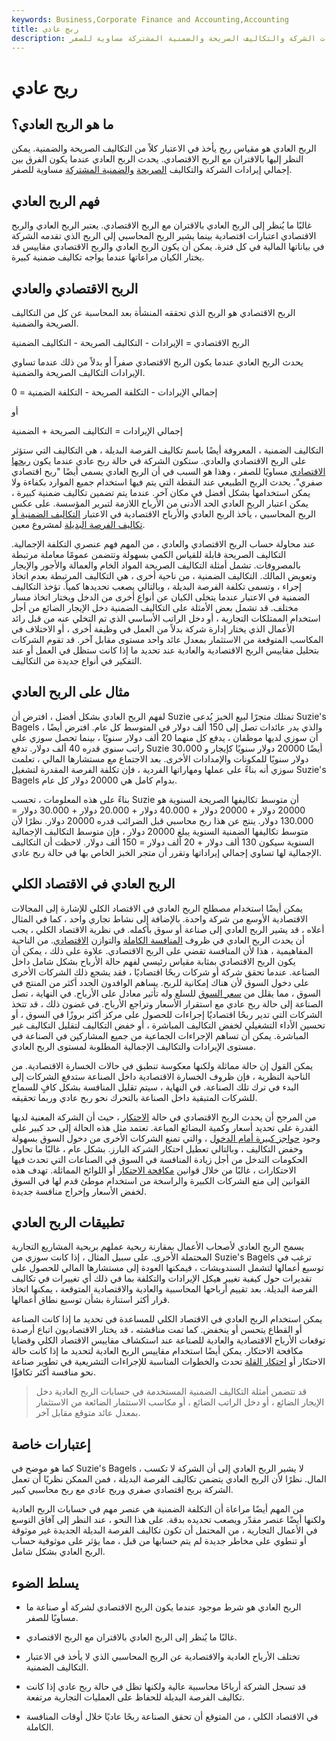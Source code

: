 ```yaml
---
keywords: Business,Corporate Finance and Accounting,Accounting
title: ربح عادي
description: يحدث الربح العادي عندما يكون الفرق بين إجمالي إيرادات الشركة والتكاليف الصريحة والضمنية المشتركة مساوية للصفر.
---
```


# ربح عادي
## ما هو الربح العادي؟

الربح العادي هو مقياس ربح يأخذ في الاعتبار كلاً من التكاليف الصريحة والضمنية. يمكن النظر إليها بالاقتران مع الربح الاقتصادي. يحدث الربح العادي عندما يكون الفرق بين إجمالي إيرادات الشركة والتكاليف [الصريحة](/explicitcost) [والضمنية المشتركة](/implicitcost) مساوية للصفر.

## فهم الربح العادي

غالبًا ما يُنظر إلى الربح العادي بالاقتران مع الربح الاقتصادي. يعتبر الربح العادي والربح الاقتصادي اعتبارات اقتصادية بينما يشير الربح المحاسبي إلى الربح الذي تقدمه الشركة في بياناتها المالية في كل فترة. يمكن أن يكون الربح العادي والربح الاقتصادي مقاييس قد يختار الكيان مراعاتها عندما يواجه تكاليف ضمنية كبيرة.

## الربح الاقتصادي والعادي

الربح الاقتصادي هو الربح الذي تحققه المنشأة بعد المحاسبة عن كل من التكاليف الصريحة والضمنية.

الربح الاقتصادي = الإيرادات - التكاليف الصريحة - التكاليف الضمنية

يحدث الربح العادي عندما يكون الربح الاقتصادي صفراً أو بدلاً من ذلك عندما تساوي الإيرادات التكاليف الصريحة والضمنية.

إجمالي الإيرادات - التكلفة الصريحة - التكلفة الضمنية = 0

أو

إجمالي الإيرادات = التكاليف الصريحة + الضمنية

التكاليف الضمنية ، المعروفة أيضًا باسم تكاليف الفرصة البديلة ، هي التكاليف التي ستؤثر على الربح الاقتصادي والعادي. ستكون الشركة في حالة ربح عادي عندما يكون [ربحها الاقتصادي](/economicprofit) مساويًا للصفر ، وهذا هو السبب في أن الربح العادي يسمى أيضًا "ربح اقتصادي صفري". يحدث الربح الطبيعي عند النقطة التي يتم فيها استخدام جميع الموارد بكفاءة ولا يمكن استخدامها بشكل أفضل في مكان آخر. عندما يتم تضمين تكاليف ضمنية كبيرة ، يمكن اعتبار الربح العادي الحد الأدنى من الأرباح اللازمة لتبرير المؤسسة. على عكس الربح المحاسبي ، يأخذ الربح العادي والأرباح الاقتصادية في الاعتبار [التكاليف الضمنية أو تكاليف الفرصة البديلة](/opportunitycost) لمشروع معين.

عند محاولة حساب الربح الاقتصادي والعادي ، من المهم فهم عنصري التكلفة الإجمالية. التكاليف الصريحة قابلة للقياس الكمي بسهولة وتتضمن عمومًا معاملة مرتبطة بالمصروفات. تشمل أمثلة التكاليف الصريحة المواد الخام والعمالة والأجور والإيجار وتعويض المالك. التكاليف الضمنية ، من ناحية أخرى ، هي التكاليف المرتبطة بعدم اتخاذ إجراء ، وتسمى تكلفة الفرصة البديلة ، وبالتالي يصعب تحديدها كمياً. تؤخذ التكاليف الضمنية في الاعتبار عندما يتخلى الكيان عن أنواع أخرى من الدخل ويختار اتخاذ مسار مختلف. قد تشمل بعض الأمثلة على التكاليف الضمنية دخل الإيجار الضائع من أجل استخدام الممتلكات التجارية ، أو دخل الراتب الأساسي الذي تم التخلي عنه من قبل رائد الأعمال الذي يختار إدارة شركة بدلاً من العمل في وظيفة أخرى ، أو الاختلاف في المكاسب المتوقعة من الاستثمار بمعدل عائد واحد مستوى مقابل آخر. قد تقوم الشركات بتحليل مقاييس الربح الاقتصادية والعادية عند تحديد ما إذا كانت ستظل في العمل أو عند التفكير في أنواع جديدة من التكاليف.

## مثال على الربح العادي

لفهم الربح العادي بشكل أفضل ، افترض أن Suzie تمتلك متجرًا لبيع الخبز يُدعى Suzie's Bagels ، والذي يدر عائدات تصل إلى 150 ألف دولار في المتوسط كل عام. افترض أيضًا أن سوزي لديها موظفان ، يدفع كل منهما 20 ألف دولار سنويًا ، بينما تحصل سوزي على راتب سنوي قدره 40 ألف دولار. تدفع Suzie أيضًا 20000 دولار سنويًا كإيجار و 30،000 دولار سنويًا للمكونات والإمدادات الأخرى. بعد الاجتماع مع مستشارها المالي ، تعلمت سوزي أنه بناءً على عملها ومهاراتها الفردية ، فإن تكلفة الفرصة المقدرة لتشغيل Suzie's Bagels بدوام كامل هي 20000 دولار كل عام.

بناءً على هذه المعلومات ، تحسب Suzie أن متوسط تكاليفها الصريحة السنوية هو 20000 دولار + 20000 دولار + 40.000 دولار + 20.000 دولار + 30.000 دولار = 130.000 دولار. ينتج عن هذا ربح محاسبي قبل الضرائب قدره 20000 دولار. نظرًا لأن متوسط تكاليفها الضمنية السنوية يبلغ 20000 دولار ، فإن متوسط التكاليف الإجمالية السنوية سيكون 130 ألف دولار + 20 ألف دولار = 150 ألف دولار. لاحظت أن التكاليف الإجمالية لها تساوي إجمالي إيراداتها وتقرر أن متجر الخبز الخاص بها في حالة ربح عادي.

## الربح العادي في الاقتصاد الكلي

يمكن أيضًا استخدام مصطلح الربح العادي في الاقتصاد الكلي للإشارة إلى المجالات الاقتصادية الأوسع من شركة واحدة. بالإضافة إلى نشاط تجاري واحد ، كما في المثال أعلاه ، قد يشير الربح العادي إلى صناعة أو سوق بأكمله. في نظرية الاقتصاد الكلي ، يجب أن يحدث الربح العادي في ظروف [المنافسة الكاملة](/perfectcompetition) والتوازن [الاقتصادي](/economic-equilibrium). من الناحية المفاهيمية ، هذا لأن المنافسة تقضي على الربح الاقتصادي. علاوة على ذلك ، يمكن أن يكون الربح الاقتصادي بمثابة مقياس رئيسي لفهم حالة الأرباح بشكل شامل داخل الصناعة. عندما تحقق شركة أو شركات ربحًا اقتصاديًا ، فقد يشجع ذلك الشركات الأخرى على دخول السوق لأن هناك إمكانية للربح. يساهم الوافدون الجدد أكثر من المنتج في السوق ، مما يقلل من [سعر السوق](/market-price) للسلع وله تأثير معادل على الأرباح. في النهاية ، تصل الصناعة إلى حالة ربح عادي مع استقرار الأسعار وتراجع الأرباح. في غضون ذلك ، قد تتخذ الشركات التي تدير ربحًا اقتصاديًا إجراءات للحصول على مركز أكثر بروزًا في السوق ، أو تحسين الأداء التشغيلي لخفض التكاليف المباشرة ، أو خفض التكاليف لتقليل التكاليف غير المباشرة. يمكن أن تساهم الإجراءات الجماعية من جميع المشاركين في الصناعة في مستوى الإيرادات والتكاليف الإجمالية المطلوبة لمستوى الربح العادي.

يمكن القول إن حالة مماثلة ولكنها معكوسة تنطبق في حالات الخسارة الاقتصادية. من الناحية النظرية ، فإن ظروف الخسارة الاقتصادية داخل الصناعة ستدفع الشركات إلى البدء في ترك تلك الصناعة. في النهاية ، سيتم تقليل المنافسة بشكل كافٍ للسماح للشركات المتبقية داخل الصناعة بالتحرك نحو ربح عادي وربما تحقيقه.

من المرجح أن يحدث الربح الاقتصادي في حالة [الاحتكار](/monopoly) ، حيث أن الشركة المعنية لديها القدرة على تحديد أسعار وكمية البضائع المباعة. تعتمد مثل هذه الحالة إلى حد كبير على وجود [حواجز كبيرة أمام الدخول](/barrierstoentry) ، والتي تمنع الشركات الأخرى من دخول السوق بسهولة وخفض التكاليف ، وبالتالي تعطيل احتكار الشركة البارز. بشكل عام ، غالبًا ما تحاول الحكومات التدخل من أجل زيادة المنافسة في السوق في الصناعات التي تحدث فيها الاحتكارات ، غالبًا من خلال قوانين [مكافحة الاحتكار](/antitrust) أو اللوائح المماثلة. تهدف هذه القوانين إلى منع الشركات الكبيرة والراسخة من استخدام موطئ قدم لها في السوق لخفض الأسعار وإخراج منافسة جديدة.

## تطبيقات الربح العادي

يسمح الربح العادي لأصحاب الأعمال بمقارنة ربحية عملهم بربحية المشاريع التجارية المحتملة الأخرى. على سبيل المثال ، إذا كانت سوزي من Suzie's Bagels ترغب في توسيع أعمالها لتشمل السندويشات ، فيمكنها العودة إلى مستشارها المالي للحصول على تقديرات حول كيفية تغيير هيكل الإيرادات والتكلفة بما في ذلك أي تغييرات في تكاليف الفرصة البديلة. بعد تقييم أرباحها المحاسبية والعادية والاقتصادية المتوقعة ، يمكنها اتخاذ قرار أكثر استنارة بشأن توسيع نطاق أعمالها.

يمكن استخدام الربح العادي في الاقتصاد الكلي للمساعدة في تحديد ما إذا كانت الصناعة أو القطاع يتحسن أو ينخفض. كما تمت مناقشته ، قد يختار الاقتصاديون اتباع أرصدة توقعات الأرباح الاقتصادية والعادية للصناعة عند استكشاف مقاييس الاقتصاد الكلي وقضايا مكافحة الاحتكار. يمكن أيضًا استخدام مقاييس الربح العادية لتحديد ما إذا كانت حالة الاحتكار أو [احتكار القلة](/oligopoly) تحدث والخطوات المناسبة للإجراءات التشريعية في تطوير صناعة نحو منافسة أكثر تكافؤًا.

> قد تتضمن أمثلة التكاليف الضمنية المستخدمة في حسابات الربح العادية دخل الإيجار الضائع ، أو دخل الراتب الضائع ، أو مكاسب الاستثمار الضائعة من الاستثمار بمعدل عائد متوقع مقابل آخر.

>

## إعتبارات خاصة

كما هو موضح في Suzie's Bagels ، لا يشير الربح العادي إلى أن الشركة لا تكسب المال. نظرًا لأن الربح العادي يتضمن تكاليف الفرصة البديلة ، فمن الممكن نظريًا أن تعمل الشركة بربح اقتصادي صفري وربح عادي مع ربح محاسبي كبير.

من المهم أيضًا مراعاة أن التكلفة الضمنية هي عنصر مهم في حسابات الربح العادية ولكنها أيضًا عنصر مقدّر ويصعب تحديده بدقة. على هذا النحو ، عند النظر إلى آفاق التوسع في الأعمال التجارية ، من المحتمل أن تكون تكاليف الفرصة البديلة الجديدة غير موثوقة أو تنطوي على مخاطر جديدة لم يتم حسابها من قبل ، مما يؤثر على موثوقية حساب الربح العادي بشكل شامل.

## يسلط الضوء

- الربح العادي هو شرط موجود عندما يكون الربح الاقتصادي لشركة أو صناعة ما مساويًا للصفر.

- غالبًا ما يُنظر إلى الربح العادي بالاقتران مع الربح الاقتصادي.

- تختلف الأرباح العادية والاقتصادية عن الربح المحاسبي الذي لا يأخذ في الاعتبار التكاليف الضمنية.

- قد تسجل الشركة أرباحًا محاسبية عالية ولكنها تظل في حالة ربح عادي إذا كانت تكاليف الفرصة البديلة للحفاظ على العمليات التجارية مرتفعة.

- في الاقتصاد الكلي ، من المتوقع أن تحقق الصناعة ربحًا عاديًا خلال أوقات المنافسة الكاملة.

